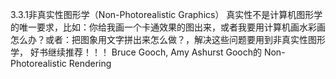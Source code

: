 3.3.1非真实性图形学（Non-Photorealistic Graphics）
真实性不是计算机图形学的唯一要求，比如：你给我画一个卡通效果的图出来，或者我要用计算机画水彩画怎么办？或者：把图象用文字拼出来怎么做？，解决这些问题要用到非真实性图形学， 好书继续推荐！！！
Bruce Gooch, Amy Ashurst Gooch的 Non-Photorealistic Rendering 